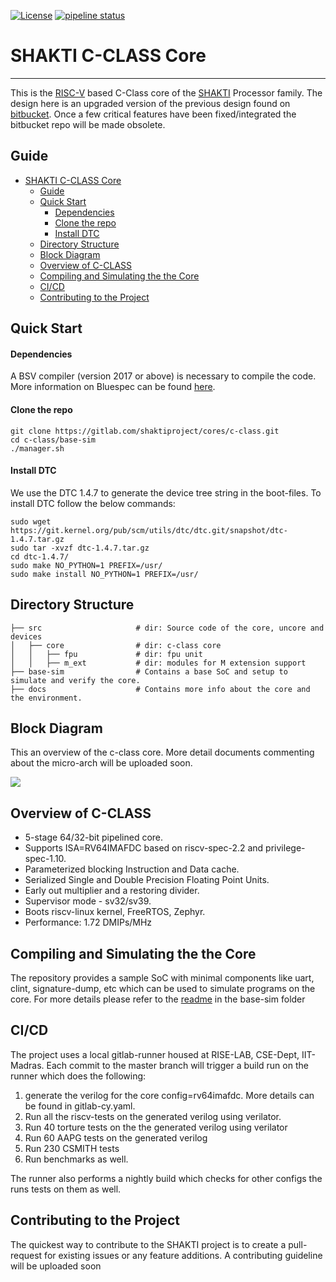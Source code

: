 [![License](https://img.shields.io/badge/License-BSD%203--Clause-blue.svg)](LICENSE)
[![pipeline status](https://gitlab.com/shaktiproject/cores/c-class/badges/master/pipeline.svg)](https://gitlab.com/shaktiproject/cores/c-class/commits/master)
# SHAKTI C-CLASS Core 
---------------------
This is the [RISC-V](https://riscv.org) based C-Class core of the [SHAKTI](http://shakti.org.in/) Processor family. The design here is an upgraded version of the previous design found on [bitbucket](https://bitbucket.org/casl/c-class). Once a few critical features have been fixed/integrated the bitbucket repo will be made obsolete.

## Guide
- [SHAKTI C-CLASS Core](#shakti-c-class-core)
  * [Guide](#guide)
  * [Quick Start](#quick-start)
      - [Dependencies](#dependencies)
      - [Clone the repo](#clone-the-repo)
      - [Install DTC](#install-dtc)
  * [Directory Structure](#directory-structure)
  * [Block Diagram](#block-diagram)
  * [Overview of C-CLASS](#overview-of-c-class)
  * [Compiling and Simulating the the Core](#compiling-and-simulating-the-the-core)
  * [CI/CD](#ci-cd)
  * [Contributing to the Project](#contributing-to-the-project)

## Quick Start

#### Dependencies

A BSV compiler (version 2017 or above) is necessary to compile the code. More information
on Bluespec can be found [here](www.bluespec.com).

#### Clone the repo 

``` 
git clone https://gitlab.com/shaktiproject/cores/c-class.git
cd c-class/base-sim
./manager.sh
```
#### Install DTC
We use the DTC 1.4.7 to generate the device tree string in the boot-files. To install DTC follow the below commands:
```
sudo wget https://git.kernel.org/pub/scm/utils/dtc/dtc.git/snapshot/dtc-1.4.7.tar.gz
sudo tar -xvzf dtc-1.4.7.tar.gz
cd dtc-1.4.7/
sudo make NO_PYTHON=1 PREFIX=/usr/
sudo make install NO_PYTHON=1 PREFIX=/usr/             
```

## Directory Structure
    ├── src                     # dir: Source code of the core, uncore and devices
    │   ├── core                # dir: c-class core
    │   │   ├── fpu             # dir: fpu unit
    │   │   ├── m_ext           # dir: modules for M extension support
    ├── base-sim                # Contains a base SoC and setup to simulate and verify the core. 
    ├── docs		            # Contains more info about the core and the environment.
   
 
## Block Diagram

This an overview of the c-class core. More detail documents commenting about the micro-arch will be uploaded soon.

![](https://i.imgur.com/Elf1NQl.png)

## Overview of C-CLASS 

* 5-stage 64/32-bit pipelined core.
* Supports ISA=RV64IMAFDC based on riscv-spec-2.2 and privilege-spec-1.10.
* Parameterized blocking Instruction and Data cache.
* Serialized Single and Double Precision Floating Point Units.
* Early out multiplier and a restoring divider.
* Supervisor mode - sv32/sv39.
* Boots riscv-linux kernel, FreeRTOS, Zephyr.
* Performance: 1.72 DMIPs/MHz

## Compiling and Simulating the the Core

The repository provides a sample SoC with minimal components like uart, clint, signature-dump, etc which can be used to simulate programs on the core. For more details please refer to the [readme](base-sim/README.md) in the base-sim folder

## CI/CD

The project uses a local gitlab-runner housed at RISE-LAB, CSE-Dept, IIT-Madras. Each commit to the master branch will trigger a build run on the runner which does the following:

1. generate the verilog for the core config=rv64imafdc. More details can be found in gitlab-cy.yaml.
2. Run all the riscv-tests on the generated verilog using verilator.
3. Run 40 torture tests on the the generated verilog using verilator
4. Run 60 AAPG tests on the generated verilog
5. Run 230 CSMITH tests
6. Run benchmarks as well.

The runner also performs a nightly build which checks for other configs the runs tests on them as well.


## Contributing to the Project 

The quickest way to contribute to the SHAKTI project is to create a pull-request for existing issues or any feature additions. A contributing guideline will be uploaded soon
